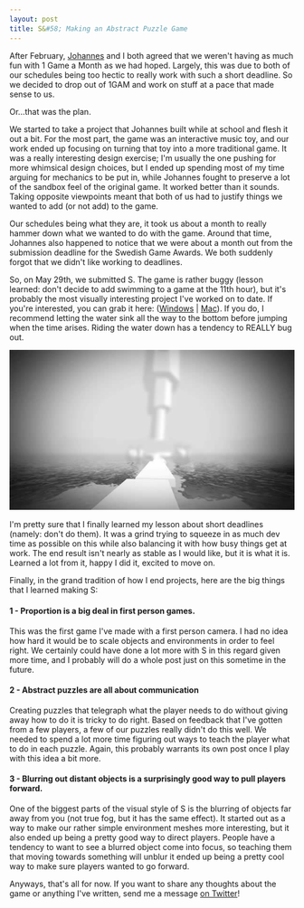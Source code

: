```yaml
---
layout: post
title: S&#58; Making an Abstract Puzzle Game
---
```


After February, [Johannes](http://johannesg.com/index.html) and I both agreed that we weren't having as much fun with 1 Game a Month as we had hoped. Largely, this was due to both of our schedules being too hectic to really work with such a short deadline. So we decided to drop out of 1GAM and work on stuff at a pace that made sense to us. 

Or...that was the plan. 

We started to take a project that Johannes built while at school and flesh it out a bit. For the most part, the game was an interactive music toy, and our work ended up focusing on turning that toy into a more traditional game. It was a really interesting design exercise; I'm usually the one pushing for more whimsical design choices, but I ended up spending most of my time arguing for mechanics to be put in, while Johannes fought to preserve a lot of the sandbox feel of the original game. It worked better than it sounds. Taking opposite viewpoints meant that both of us had to justify things we wanted to add (or not add) to the game.

Our schedules being what they are, it took us about a month to really hammer down what we wanted to do with the game. Around that time, Johannes also happened to notice that we were about a month out from the submission deadline for the Swedish Game Awards. We both suddenly forgot that we didn't like working to deadlines. 

So, on May 29th, we submitted S. The game is rather buggy (lesson learned: don't decide to add swimming to a game at the 11th hour), but it's probably the most visually interesting project I've worked on to date. If you're interested, you can grab it here: ([Windows](https://dl.dropboxusercontent.com/u/6128167/Windows.zip) | [Mac](https://dl.dropboxusercontent.com/u/6128167/S.zip)). If you do, I recommend letting the water sink all the way to the bottom before jumping when the time arises. Riding the water down has a tendency to REALLY bug out. 


![Alt Text](/images/post_images/s/s.jpg)

I'm pretty sure that I finally learned my lesson about short deadlines (namely: don't do them). It was a grind trying to squeeze in as much dev time as possible on this while also balancing it with how busy things get at work. The end result isn't nearly as stable as I would like, but it is what it is. Learned a lot from it, happy I did it, excited to move on. 

Finally, in the grand tradition of how I end projects, here are the big things that I learned making S: <br>

<h4>1 - <strong>Proportion is a big deal in first person games. </strong></h4>
This was the first game I've made with a first person camera. I had no idea how hard it would be to scale objects and environments in order to feel right. We certainly could have done a lot more with S in this regard given more time, and I probably will do a whole post just on this sometime in the future.

<h4>2 - <strong>Abstract puzzles are all about communication</strong></h4>
Creating puzzles that telegraph what the player needs to do without giving away how to do it is tricky to do right. Based on feedback that I've gotten from a few players, a few of our puzzles really didn't do this well. We needed to spend a lot more time figuring out ways to teach the player what to do in each puzzle. Again, this probably warrants its own post once I play with this idea a bit more. 

<h4>3 - <strong>Blurring out distant objects is a surprisingly good way to pull players forward. </strong></h4>
One of the biggest parts of the visual style of S is the blurring of objects far away from you (not true fog, but it has the same effect). It started out as a way to make our rather simple environment meshes more interesting, but it also ended up being a pretty good way to direct players. People have a tendency to want to see a blurred object come into focus, so teaching them that moving towards something will unblur it ended up being a pretty cool way to make sure players wanted to go forward.

Anyways, that's all for now. If you want to share any thoughts about the game or anything I've written, send me a message [on Twitter](http://twitter.com/khalladay)!
